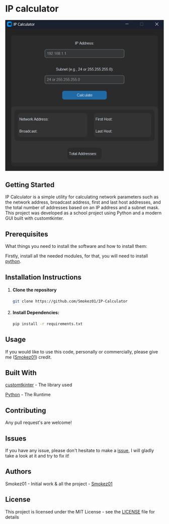 # IP calculator

![Clean & Simple Design](showcase.png)

## Getting Started

IP Calculator is a simple utility for calculating network parameters such as the network address, broadcast address, first and last host addresses, and the total number of addresses based on an IP address and a subnet mask. This project was developed as a school project using Python and a modern GUI built with customtkinter.

## Prerequisites

What things you need to install the software and how to install them:

Firstly, install all the needed modules, for that, you will need to install [python](https://www.python.org/downloads/).

## Installation Instructions

1. #### Clone the repository
   
   ```bash
   git clone https://github.com/Smokez01/IP-Calculator
   ```
   
2. #### Install Dependencies:

   ```bash
   pip install -r requirements.txt
   ```

## Usage

If you would like to use this code, personally or commercially, please give me ([Smokez01](https://github.com/Smokez01)) credit.

## Built With

[customtkinter](https://customtkinter.tomschimansky.com/) - The library used

[Python](https://www.python.org/) - The Runtime

## Contributing
Any pull request's are welcome!

## Issues

If you have any issue, please don't hesitate to make a [issue](https://github.com/Smokez01/IP-Calculator/issues), I will gladly take a look at it and try to fix it!

## Authors

Smokez01 - Initial work & all the project - [Smokez01](https://github.com/Smokez01)

## License

This project is licensed under the MIT License - see the [LICENSE](https://github.com/Smokez01/IP-Calculator/blob/main/LICENSE) file for details
